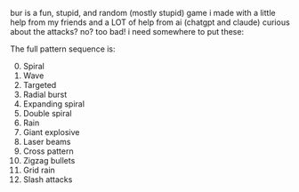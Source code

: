 bur is a fun, stupid, and random (mostly stupid) game i made with a little help from my friends and a LOT of help from ai (chatgpt and claude)
curious about the attacks? no? too bad! i need somewhere to put these:

The full pattern sequence is:

0. Spiral
1. Wave
2. Targeted
3. Radial burst
4. Expanding spiral
5. Double spiral
6. Rain
7. Giant explosive
8. Laser beams
9. Cross pattern
10. Zigzag bullets
11. Grid rain
12. Slash attacks

